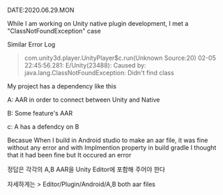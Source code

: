 DATE:2020.06.29.MON

While I am working on Unity native plugin development, I met a "ClassNotFoundException" case

 Similar Error Log

> com.unity3d.player.UnityPlayer$c.run(Unknown
 > Source:20) 02-05 22:45:56.281:
 > E/Unity(23488): Caused by:
 > java.lang.ClassNotFoundException:
 > Didn't find class

My project has a dependency like this

A: AAR in order to connect between Unity and Native
 
B: Some feature's AAR
  
c: A has a defendcy on B


Becasue When I build in Android studio to make an aar file, it was fine without any error and  with Implmention property in build gradle
I thought that it had been fine but 
It occured an error


 정답은 각각의 A,B AAR을 Unity Editor에 포함해 주어야 한다
 
 자세하게는 > Editor/Plugin/Android/A,B both aar files

